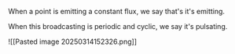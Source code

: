 When a point is emitting a constant flux, we say that's it's emitting.

When this broadcasting is periodic and cyclic, we say it's pulsating.

![[Pasted image 20250314152326.png]]